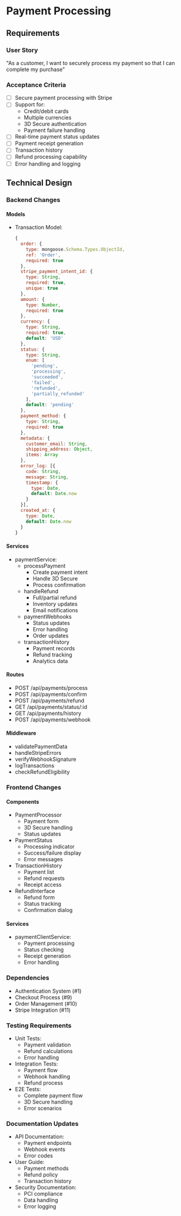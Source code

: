 # Payment Processing

## Requirements
### User Story
"As a customer, I want to securely process my payment so that I can complete my purchase"

### Acceptance Criteria
- [ ] Secure payment processing with Stripe
- [ ] Support for:
  - Credit/debit cards
  - Multiple currencies
  - 3D Secure authentication
  - Payment failure handling
- [ ] Real-time payment status updates
- [ ] Payment receipt generation
- [ ] Transaction history
- [ ] Refund processing capability
- [ ] Error handling and logging

## Technical Design

### Backend Changes
#### Models
- Transaction Model:
  ```javascript
  {
    order: {
      type: mongoose.Schema.Types.ObjectId,
      ref: 'Order',
      required: true
    },
    stripe_payment_intent_id: {
      type: String,
      required: true,
      unique: true
    },
    amount: {
      type: Number,
      required: true
    },
    currency: {
      type: String,
      required: true,
      default: 'USD'
    },
    status: {
      type: String,
      enum: [
        'pending',
        'processing',
        'succeeded',
        'failed',
        'refunded',
        'partially_refunded'
      ],
      default: 'pending'
    },
    payment_method: {
      type: String,
      required: true
    },
    metadata: {
      customer_email: String,
      shipping_address: Object,
      items: Array
    },
    error_log: [{
      code: String,
      message: String,
      timestamp: {
        type: Date,
        default: Date.now
      }
    }],
    created_at: {
      type: Date,
      default: Date.now
    }
  }
  ```

#### Services
- paymentService:
  - processPayment
    - Create payment intent
    - Handle 3D Secure
    - Process confirmation
  - handleRefund
    - Full/partial refund
    - Inventory updates
    - Email notifications
  - paymentWebhooks
    - Status updates
    - Error handling
    - Order updates
  - transactionHistory
    - Payment records
    - Refund tracking
    - Analytics data

#### Routes
- POST /api/payments/process
- POST /api/payments/confirm
- POST /api/payments/refund
- GET /api/payments/status/:id
- GET /api/payments/history
- POST /api/payments/webhook

#### Middleware
- validatePaymentData
- handleStripeErrors
- verifyWebhookSignature
- logTransactions
- checkRefundEligibility

### Frontend Changes
#### Components
- PaymentProcessor
  - Payment form
  - 3D Secure handling
  - Status updates
- PaymentStatus
  - Processing indicator
  - Success/failure display
  - Error messages
- TransactionHistory
  - Payment list
  - Refund requests
  - Receipt access
- RefundInterface
  - Refund form
  - Status tracking
  - Confirmation dialog

#### Services
- paymentClientService:
  - Payment processing
  - Status checking
  - Receipt generation
  - Error handling

### Dependencies
- Authentication System (#1)
- Checkout Process (#9)
- Order Management (#10)
- Stripe Integration (#11)

### Testing Requirements
- Unit Tests:
  - Payment validation
  - Refund calculations
  - Error handling
- Integration Tests:
  - Payment flow
  - Webhook handling
  - Refund process
- E2E Tests:
  - Complete payment flow
  - 3D Secure handling
  - Error scenarios

### Documentation Updates
- API Documentation:
  - Payment endpoints
  - Webhook events
  - Error codes
- User Guide:
  - Payment methods
  - Refund policy
  - Transaction history
- Security Documentation:
  - PCI compliance
  - Data handling
  - Error logging 